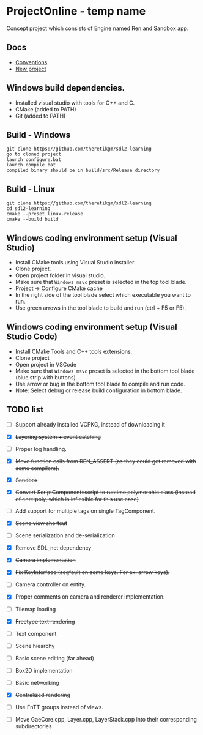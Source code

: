# ProjectOnline - temp name
Concept project which consists of Engine named Ren and Sandbox app.

## Docs
- [Conventions](docs/typing.md "conventions")
- [New project](docs/new_project.md "new_project")

## Windows build dependencies.
- Installed visual studio with tools for C++ and C.
- CMake (added to PATH)
- Git (added to PATH)

## Build - Windows
    git clone https://github.com/theretikgm/sdl2-learning
    go to cloned project
    launch configure.bat
    launch compile.bat
    compiled binary should be in build/src/Release directory

## Build - Linux
    git clone https://github.com/theretikgm/sdl2-learning
    cd sdl2-learning
    cmake --preset linux-release
    cmake --build build

## Windows coding environment setup (Visual Studio)
- Install CMake tools using Visual Studio installer.
- Clone project.
- Open project folder in visual studio.
- Make sure that `Windows msvc` preset is selected in the top tool blade.
- Project -> Configure CMake cache
- In the right side of the tool blade select which executable you want to run.
- Use green arrows in the tool blade to build and run (ctrl + F5 or F5).

## Windows coding environment setup (Visual Studio Code)
- Install CMake Tools and C++ tools extensions.
- Clone project
- Open project in VSCode
- Make sure that `Windows msvc` preset is selected in the bottom tool blade (blue strip with buttons).
- Use arrow or bug in the bottom tool blade to compile and run code.
- Note: Select debug or release build configuration in bottom blade.


## TODO list
- [ ] Support already installed VCPKG, instead of downloading it
- [x] ~~Layering system + event catching~~
- [ ] Proper log handling.
- [x] ~~Move function calls from REN_ASSERT (as they could get removed with some compilers).~~
- [x] ~~Sandbox~~
- [x] ~~Convert ScriptComponent::script to runtime polymorphic class (instead of entt::poly, which is inflexible for this use case)~~
- [ ] Add support for multiple tags on single TagComponent.
- [x] ~~Scene view shortcut~~
- [ ] Scene serialization and de-serialization
- [x] ~~Remove SDL_net dependency~~
- [x] ~~Camera implementation~~
- [x] ~~Fix KeyInterface (segfault on some keys. For ex. arrow keys).~~
- [ ] Camera controller on entity.
- [x] ~~Proper comments on camera and renderer implementation.~~
- [ ] Tilemap loading
- [x] ~~Freetype text rendering~~
- [ ] Text component
- [ ] Scene hiearchy
- [ ] Basic scene editing (far ahead)
- [ ] Box2D implementation
- [ ] Basic networking
- [x] ~~Centralized rendering~~
- [ ] Use EnTT groups instead of views.
- [ ] Move GaeCore.cpp, Layer.cpp, LayerStack.cpp into their corresponding subdirectories
 